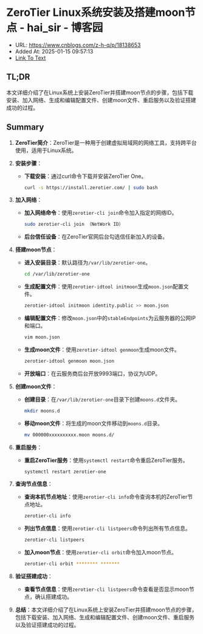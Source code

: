 # ZeroTier Linux系统安装及搭建moon节点 - hai_sir - 博客园
- URL: https://www.cnblogs.com/z-h-q/p/18138653
- Added At: 2025-01-15 09:57:13
- [Link To Text](2025-01-15-zerotier-linux系统安装及搭建moon节点---hai_sir---博客园_raw.md)

## TL;DR
本文详细介绍了在Linux系统上安装ZeroTier并搭建moon节点的步骤，包括下载安装、加入网络、生成和编辑配置文件、创建moon文件、重启服务以及验证搭建成功的过程。

## Summary
1. **ZeroTier简介**：ZeroTier是一种用于创建虚拟局域网的网络工具，支持跨平台使用，适用于Linux系统。

2. **安装步骤**：
   - **下载安装**：通过curl命令下载并安装ZeroTier One。
     ```bash
     curl -s https://install.zerotier.com/ | sudo bash
     ```

3. **加入网络**：
   - **加入网络命令**：使用`zerotier-cli join`命令加入指定的网络ID。
     ```bash
     sudo zerotier-cli join （NetWork ID）
     ```
   - **后台信任设备**：在ZeroTier官网后台勾选信任新加入的设备。

4. **搭建moon节点**：
   - **进入安装目录**：默认路径为`/var/lib/zerotier-one`。
     ```bash
     cd /var/lib/zerotier-one
     ```
   - **生成配置文件**：使用`zerotier-idtool initmoon`生成`moon.json`配置文件。
     ```bash
     zerotier-idtool initmoon identity.public >> moon.json
     ```
   - **编辑配置文件**：修改`moon.json`中的`stableEndpoints`为云服务器的公网IP和端口。
     ```bash
     vim moon.json
     ```
   - **生成moon文件**：使用`zerotier-idtool genmoon`生成moon文件。
     ```bash
     zerotier-idtool genmoon moon.json
     ```
   - **开放端口**：在云服务商后台开放9993端口，协议为UDP。

5. **创建moon文件**：
   - **创建目录**：在`/var/lib/zerotier-one`目录下创建`moons.d`文件夹。
     ```bash
     mkdir moons.d
     ```
   - **移动moon文件**：将生成的moon文件移动到`moons.d`目录。
     ```bash
     mv 000000xxxxxxxxxx.moon moons.d/
     ```

6. **重启服务**：
   - **重启ZeroTier服务**：使用`systemctl restart`命令重启ZeroTier服务。
     ```bash
     systemctl restart zerotier-one
     ```

7. **查询节点信息**：
   - **查询本机节点地址**：使用`zerotier-cli info`命令查询本机的ZeroTier节点地址。
     ```bash
     zerotier-cli info
     ```
   - **列出节点信息**：使用`zerotier-cli listpeers`命令列出所有节点信息。
     ```bash
     zerotier-cli listpeers
     ```
   - **加入moon节点**：使用`zerotier-cli orbit`命令加入moon节点。
     ```bash
     zerotier-cli orbit ******** *******
     ```

8. **验证搭建成功**：
   - **查看节点信息**：使用`zerotier-cli listpeers`命令查看是否显示moon节点，确认搭建成功。

9. **总结**：本文详细介绍了在Linux系统上安装ZeroTier并搭建moon节点的步骤，包括下载安装、加入网络、生成和编辑配置文件、创建moon文件、重启服务以及验证搭建成功的过程。
